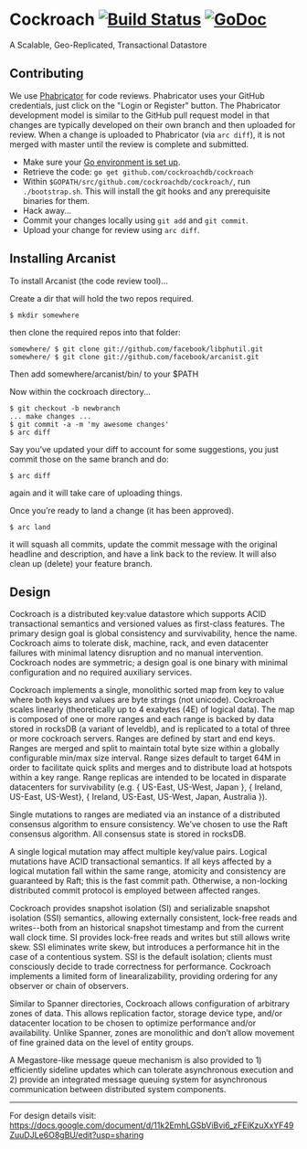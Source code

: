 # Cockroach [![Build Status](https://secure.travis-ci.org/cockroachdb/cockroach.png)](http://travis-ci.org/cockroachdb/cockroach) [![GoDoc](https://godoc.org/github.com/cockroachdb/cockroach?status.png)](https://godoc.org/github.com/cockroachdb/cockroach)

A Scalable, Geo-Replicated, Transactional Datastore

## Contributing

We use [Phabricator](http://phabricator.andybons.com/) for code reviews. Phabricator
uses your GitHub credentials, just click on the "Login or Register" button. The Phabricator
development model is similar to the GitHub pull request model in that changes are
typically developed on their own branch and then uploaded for review. When a change is
uploaded to Phabricator (via `arc diff`), it is not merged with master until
the review is complete and submitted.

+ Make sure your [Go environment is set up](http://golang.org/doc/code.html).
+ Retrieve the code: `go get github.com/cockroachdb/cockroach`
+ Within `$GOPATH/src/github.com/cockroachdb/cockroach/`, run `./bootstrap.sh`. This will install the git hooks and any prerequisite binaries for them.
+ Hack away...
+ Commit your changes locally using `git add` and `git commit`.
+ Upload your change for review using `arc diff`.

## Installing Arcanist
To install Arcanist (the code review tool)...

Create a dir that will hold the two repos required.

`$ mkdir somewhere`

then clone the required repos into that folder:

```
somewhere/ $ git clone git://github.com/facebook/libphutil.git
somewhere/ $ git clone git://github.com/facebook/arcanist.git
```

Then add somewhere/arcanist/bin/ to your $PATH

Now within the cockroach directory...

```
$ git checkout -b newbranch
... make changes ...
$ git commit -a -m 'my awesome changes'
$ arc diff
```

Say you’ve updated your diff to account for some suggestions, you just commit those on the same branch and do:

```
$ arc diff
```

again and it will take care of uploading things.

Once you’re ready to land a change (it has been approved).

```
$ arc land
```

it will squash all commits, update the commit message with the original headline and description, and have a link back to the review. It will also clean up (delete) your feature branch.

## Design

Cockroach is a distributed key:value datastore which supports ACID
transactional semantics and versioned values as first-class
features. The primary design goal is global consistency and
survivability, hence the name. Cockroach aims to tolerate disk,
machine, rack, and even datacenter failures with minimal latency
disruption and no manual intervention. Cockroach nodes are symmetric;
a design goal is one binary with minimal configuration and no required
auxiliary services.

Cockroach implements a single, monolithic sorted map from key to value
where both keys and values are byte strings (not unicode). Cockroach
scales linearly (theoretically up to 4 exabytes (4E) of logical
data). The map is composed of one or more ranges and each range is
backed by data stored in rocksDB (a variant of leveldb), and is
replicated to a total of three or more cockroach servers. Ranges are
defined by start and end keys. Ranges are merged and split to maintain
total byte size within a globally configurable min/max size
interval. Range sizes default to target 64M in order to facilitate
quick splits and merges and to distribute load at hotspots within a
key range. Range replicas are intended to be located in disparate
datacenters for survivability (e.g. { US-East, US-West, Japan }, {
Ireland, US-East, US-West}, { Ireland, US-East, US-West, Japan,
Australia }).

Single mutations to ranges are mediated via an instance of a
distributed consensus algorithm to ensure consistency. We’ve chosen to
use the Raft consensus algorithm. All consensus state is stored in
rocksDB.

A single logical mutation may affect multiple key/value pairs. Logical
mutations have ACID transactional semantics. If all keys affected by a
logical mutation fall within the same range, atomicity and consistency
are guaranteed by Raft; this is the fast commit path. Otherwise, a
non-locking distributed commit protocol is employed between affected
ranges.

Cockroach provides snapshot isolation (SI) and serializable snapshot
isolation (SSI) semantics, allowing externally consistent, lock-free
reads and writes--both from an historical snapshot timestamp and from
the current wall clock time. SI provides lock-free reads and writes
but still allows write skew. SSI eliminates write skew, but introduces
a performance hit in the case of a contentious system. SSI is the
default isolation; clients must consciously decide to trade
correctness for performance. Cockroach implements a limited form of
linearalizability, providing ordering for any observer or chain of
observers.

Similar to Spanner directories, Cockroach allows configuration of
arbitrary zones of data. This allows replication factor, storage
device type, and/or datacenter location to be chosen to optimize
performance and/or availability. Unlike Spanner, zones are monolithic
and don’t allow movement of fine grained data on the level of entity
groups.

A Megastore-like message queue mechanism is also provided to 1)
efficiently sideline updates which can tolerate asynchronous execution
and 2) provide an integrated message queuing system for asynchronous
communication between distributed system components.

-----------------

For design details visit: https://docs.google.com/document/d/11k2EmhLGSbViBvi6_zFEiKzuXxYF49ZuuDJLe6O8gBU/edit?usp=sharing

